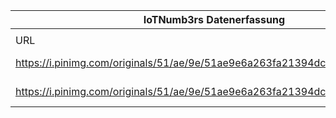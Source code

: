 |IoTNumb3rs Datenerfassung|||||||||||
| ---- | ---- | ---- | ---- | ---- | ---- | ---- | ---- | ---- | ---- | ---- |
||||||||||||
|URL|home_url|filename|device_class|device_count|market_class|market_volume|prognosis_year|publication_year|authorship_class|Dropbox folder|
|https://i.pinimg.com/originals/51/ae/9e/51ae9e6a263fa21394dc4110d0ffe73a.jpg|https://www.pinterest.de/pin/166140673733424005/|file18_51ae9e6a263fa21394dc4110d0ffe73a.jpg|||revenue|3E+11|2020|unkonwn|hosting server|JinlinHolic/20181123-0000|
|https://i.pinimg.com/originals/51/ae/9e/51ae9e6a263fa21394dc4110d0ffe73a.jpg|https://www.pinterest.de/pin/166140673733424005/|file18_51ae9e6a263fa21394dc4110d0ffe73a.jpg|Personal|26000000000|||2020|unkonwn|hosting server|JinlinHolic/20181123-0000|
